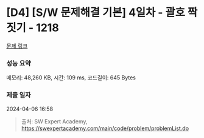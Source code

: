 # [D4] [S/W 문제해결 기본] 4일차 - 괄호 짝짓기 - 1218 

[문제 링크](https://swexpertacademy.com/main/code/problem/problemDetail.do?contestProbId=AV14eWb6AAkCFAYD) 

### 성능 요약

메모리: 48,260 KB, 시간: 109 ms, 코드길이: 645 Bytes

### 제출 일자

2024-04-06 16:58



> 출처: SW Expert Academy, https://swexpertacademy.com/main/code/problem/problemList.do
